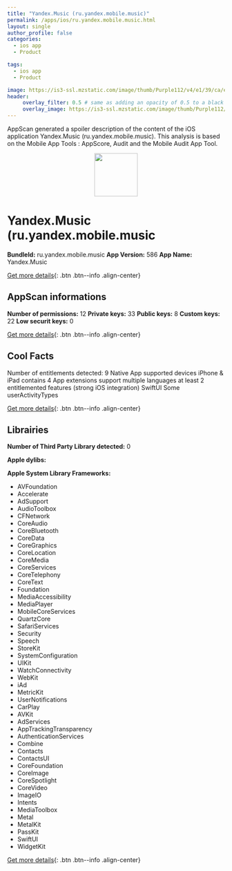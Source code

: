```yaml
---
title: "Yandex.Music (ru.yandex.mobile.music)"
permalink: /apps/ios/ru.yandex.mobile.music.html
layout: single
author_profile: false
categories: 
  - ios app 
  - Product 

tags: 
  - ios app 
  - Product 

image: https://is3-ssl.mzstatic.com/image/thumb/Purple112/v4/e1/39/ca/e139ca42-c274-1b45-1fd8-8e9e2a08ed24/AppIcon-0-1x_U007emarketing-0-7-0-85-220.png/512x512bb.jpg
header: 
     overlay_filter: 0.5 # same as adding an opacity of 0.5 to a black background
     overlay_image: https://is3-ssl.mzstatic.com/image/thumb/Purple112/v4/e1/39/ca/e139ca42-c274-1b45-1fd8-8e9e2a08ed24/AppIcon-0-1x_U007emarketing-0-7-0-85-220.png/512x512bb.jpg
---
```

AppScan generated a spoiler description of the content of the iOS application Yandex.Music (ru.yandex.mobile.music). This analysis is based on the Mobile App Tools : AppScore, Audit and the Mobile Audit App Tool.

  
  
<div style="text-align: center;"><img src="https://is3-ssl.mzstatic.com/image/thumb/Purple112/v4/e1/39/ca/e139ca42-c274-1b45-1fd8-8e9e2a08ed24/AppIcon-0-1x_U007emarketing-0-7-0-85-220.png/512x512bb.jpg" width="100" height="100"></div>  
  
# Yandex.Music (ru.yandex.mobile.music

**BundleId:** ru.yandex.mobile.music
**App Version:** 586
**App Name:** Yandex.Music


[Get more details](/pricing.html){: .btn .btn--info .align-center}  
  
## AppScan informations 

**Number of permissions:** 12
**Private keys:** 33
**Public keys:** 8
**Custom keys:** 22
**Low securit keys:** 0
  
[Get more details](/pricing.html){: .btn .btn--info .align-center}

## Cool Facts

Number of entitlements detected: 9
Native App
supported devices iPhone & iPad
contains 4 App extensions
support multiple languages
at least 2 entitlemented features (strong iOS integration)
SwiftUI
Some userActivityTypes
  
[Get more details](/pricing.html){: .btn .btn--info .align-center}

## Librairies 
**Number of Third Party Library detected:** 0

**Apple dylibs:**


**Apple System Library Frameworks:**
- AVFoundation
- Accelerate
- AdSupport
- AudioToolbox
- CFNetwork
- CoreAudio
- CoreBluetooth
- CoreData
- CoreGraphics
- CoreLocation
- CoreMedia
- CoreServices
- CoreTelephony
- CoreText
- Foundation
- MediaAccessibility
- MediaPlayer
- MobileCoreServices
- QuartzCore
- SafariServices
- Security
- Speech
- StoreKit
- SystemConfiguration
- UIKit
- WatchConnectivity
- WebKit
- iAd
- MetricKit
- UserNotifications
- CarPlay
- AVKit
- AdServices
- AppTrackingTransparency
- AuthenticationServices
- Combine
- Contacts
- ContactsUI
- CoreFoundation
- CoreImage
- CoreSpotlight
- CoreVideo
- ImageIO
- Intents
- MediaToolbox
- Metal
- MetalKit
- PassKit
- SwiftUI
- WidgetKit


  
[Get more details](/pricing.html){: .btn .btn--info .align-center}


